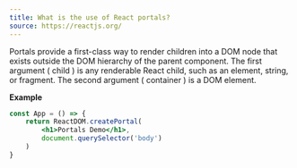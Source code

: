 ```yaml
---
title: What is the use of React portals?
source: https://reactjs.org/
---
```


Portals provide a first-class way to render children into a DOM node that exists outside the DOM hierarchy of the parent component. The first argument ( child ) is any renderable React child, such as an element, string, or fragment. The second argument ( container ) is a DOM element.

**Example**

```jsx
const App = () => {
	return ReactDOM.createPortal(
		<h1>Portals Demo</h1>,
		document.querySelector('body')
	)
}
```
